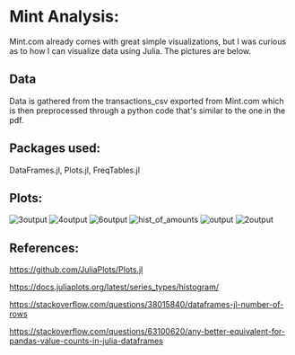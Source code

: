 # Mint Analysis:

Mint.com already comes with great simple visualizations, but I was curious as to how I can visualize data using Julia. The pictures are below. 

## Data 
Data is gathered from the transactions_csv exported from Mint.com which is then preprocessed through a python code that's similar to the one in the pdf.

## Packages used:
DataFrames.jl, Plots.jl, FreqTables.jl

## Plots:
![3output](https://user-images.githubusercontent.com/33205097/209883523-3f39dd10-005d-4d6c-aed9-1df332ccf1d9.png)
![4output](https://user-images.githubusercontent.com/33205097/209883524-2c52e04d-df0c-42ea-b930-3ea55f75f298.png)
![6output](https://user-images.githubusercontent.com/33205097/209883525-59be5e51-c7a0-4a1b-91a9-cba0e51e21f1.png)
![hist_of_amounts](https://user-images.githubusercontent.com/33205097/209883526-87f172c8-a500-4f45-a791-5bc05bc42b54.png)
![output](https://user-images.githubusercontent.com/33205097/209883527-d7945619-ddcc-465a-9fec-805a864fb961.png)
![2output](https://user-images.githubusercontent.com/33205097/209883528-25cde6a7-c6f3-4bcf-9532-3a4618e4e28c.png)


## References:
<https://github.com/JuliaPlots/Plots.jl>

<https://docs.juliaplots.org/latest/series_types/histogram/>

<https://stackoverflow.com/questions/38015840/dataframes-jl-number-of-rows>

<https://stackoverflow.com/questions/63100620/any-better-equivalent-for-pandas-value-counts-in-julia-dataframes>
